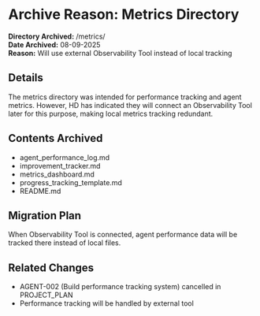 # Archive Reason: Metrics Directory

**Directory Archived:** /metrics/  
**Date Archived:** 08-09-2025  
**Reason:** Will use external Observability Tool instead of local tracking  

## Details
The metrics directory was intended for performance tracking and agent metrics. However, HD has indicated they will connect an Observability Tool later for this purpose, making local metrics tracking redundant.

## Contents Archived
- agent_performance_log.md
- improvement_tracker.md  
- metrics_dashboard.md
- progress_tracking_template.md
- README.md

## Migration Plan
When Observability Tool is connected, agent performance data will be tracked there instead of local files.

## Related Changes
- AGENT-002 (Build performance tracking system) cancelled in PROJECT_PLAN
- Performance tracking will be handled by external tool